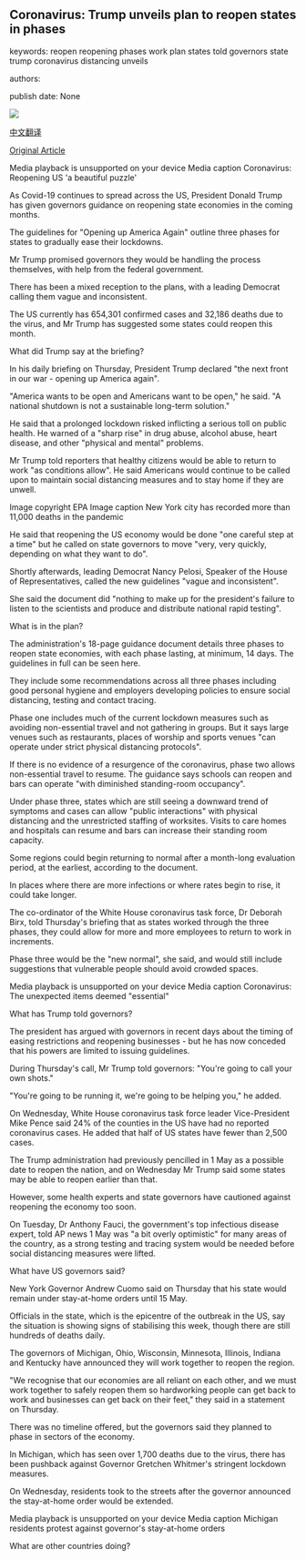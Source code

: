## Coronavirus: Trump unveils plan to reopen states in phases

keywords: reopen reopening phases work plan states told governors state trump coronavirus distancing unveils

authors: 

publish date: None

![](https://ichef.bbci.co.uk/images/ic/1024x576/p089qshy.jpg)

[中文翻译](Coronavirus%3A%20Trump%20unveils%20plan%20to%20reopen%20states%20in%20phases_zh.md)

[Original Article](https://www.bbc.com/news/world-us-canada-52314866)

Media playback is unsupported on your device Media caption Coronavirus: Reopening US 'a beautiful puzzle'

As Covid-19 continues to spread across the US, President Donald Trump has given governors guidance on reopening state economies in the coming months.

The guidelines for "Opening up America Again" outline three phases for states to gradually ease their lockdowns.

Mr Trump promised governors they would be handling the process themselves, with help from the federal government.

There has been a mixed reception to the plans, with a leading Democrat calling them vague and inconsistent.

The US currently has 654,301 confirmed cases and 32,186 deaths due to the virus, and Mr Trump has suggested some states could reopen this month.

What did Trump say at the briefing?

In his daily briefing on Thursday, President Trump declared "the next front in our war - opening up America again".

"America wants to be open and Americans want to be open," he said. "A national shutdown is not a sustainable long-term solution."

He said that a prolonged lockdown risked inflicting a serious toll on public health. He warned of a "sharp rise" in drug abuse, alcohol abuse, heart disease, and other "physical and mental" problems.

Mr Trump told reporters that healthy citizens would be able to return to work "as conditions allow". He said Americans would continue to be called upon to maintain social distancing measures and to stay home if they are unwell.

Image copyright EPA Image caption New York city has recorded more than 11,000 deaths in the pandemic

He said that reopening the US economy would be done "one careful step at a time" but he called on state governors to move "very, very quickly, depending on what they want to do".

Shortly afterwards, leading Democrat Nancy Pelosi, Speaker of the House of Representatives, called the new guidelines "vague and inconsistent".

She said the document did "nothing to make up for the president's failure to listen to the scientists and produce and distribute national rapid testing".

What is in the plan?

The administration's 18-page guidance document details three phases to reopen state economies, with each phase lasting, at minimum, 14 days. The guidelines in full can be seen here.

They include some recommendations across all three phases including good personal hygiene and employers developing policies to ensure social distancing, testing and contact tracing.

Phase one includes much of the current lockdown measures such as avoiding non-essential travel and not gathering in groups. But it says large venues such as restaurants, places of worship and sports venues "can operate under strict physical distancing protocols".

If there is no evidence of a resurgence of the coronavirus, phase two allows non-essential travel to resume. The guidance says schools can reopen and bars can operate "with diminished standing-room occupancy".

Under phase three, states which are still seeing a downward trend of symptoms and cases can allow "public interactions" with physical distancing and the unrestricted staffing of worksites. Visits to care homes and hospitals can resume and bars can increase their standing room capacity.

Some regions could begin returning to normal after a month-long evaluation period, at the earliest, according to the document.

In places where there are more infections or where rates begin to rise, it could take longer.

The co-ordinator of the White House coronavirus task force, Dr Deborah Birx, told Thursday's briefing that as states worked through the three phases, they could allow for more and more employees to return to work in increments.

Phase three would be the "new normal", she said, and would still include suggestions that vulnerable people should avoid crowded spaces.

Media playback is unsupported on your device Media caption Coronavirus: The unexpected items deemed "essential"

What has Trump told governors?

The president has argued with governors in recent days about the timing of easing restrictions and reopening businesses - but he has now conceded that his powers are limited to issuing guidelines.

During Thursday's call, Mr Trump told governors: "You're going to call your own shots."

"You're going to be running it, we're going to be helping you," he added.

On Wednesday, White House coronavirus task force leader Vice-President Mike Pence said 24% of the counties in the US have had no reported coronavirus cases. He added that half of US states have fewer than 2,500 cases.

The Trump administration had previously pencilled in 1 May as a possible date to reopen the nation, and on Wednesday Mr Trump said some states may be able to reopen earlier than that.

However, some health experts and state governors have cautioned against reopening the economy too soon.

On Tuesday, Dr Anthony Fauci, the government's top infectious disease expert, told AP news 1 May was "a bit overly optimistic" for many areas of the country, as a strong testing and tracing system would be needed before social distancing measures were lifted.

What have US governors said?

New York Governor Andrew Cuomo said on Thursday that his state would remain under stay-at-home orders until 15 May.

Officials in the state, which is the epicentre of the outbreak in the US, say the situation is showing signs of stabilising this week, though there are still hundreds of deaths daily.

The governors of Michigan, Ohio, Wisconsin, Minnesota, Illinois, Indiana and Kentucky have announced they will work together to reopen the region.

"We recognise that our economies are all reliant on each other, and we must work together to safely reopen them so hardworking people can get back to work and businesses can get back on their feet," they said in a statement on Thursday.

There was no timeline offered, but the governors said they planned to phase in sectors of the economy.

In Michigan, which has seen over 1,700 deaths due to the virus, there has been pushback against Governor Gretchen Whitmer's stringent lockdown measures.

On Wednesday, residents took to the streets after the governor announced the stay-at-home order would be extended.

Media playback is unsupported on your device Media caption Michigan residents protest against governor's stay-at-home orders

What are other countries doing?